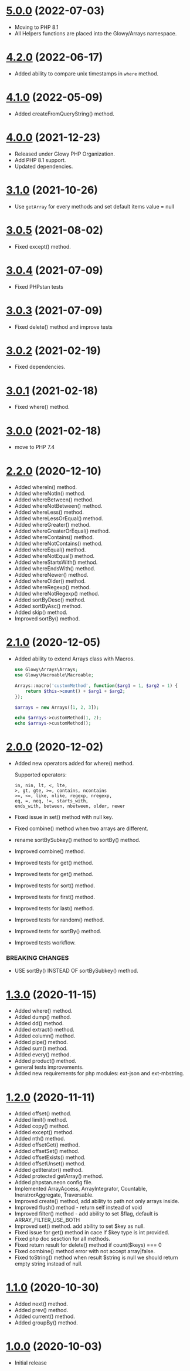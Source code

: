 <a name="5.0.0"></a>
# [5.0.0](https://github.com/glowyphp/arrays) (2022-07-03)
* Moving to PHP 8.1
* All Helpers functions are placed into the Glowy/Arrays namespace.

<a name="4.2.0"></a>
# [4.2.0](https://github.com/glowyphp/arrays) (2022-06-17)
* Added ability to compare unix timestamps in `where` method.

<a name="4.1.0"></a>
# [4.1.0](https://github.com/glowyphp/arrays) (2022-05-09)
* Added createFromQueryString() method.

<a name="4.0.0"></a>
# [4.0.0](https://github.com/glowyphp/arrays) (2021-12-23)
* Released under Glowy PHP Organization.
* Add PHP 8.1 support.
* Updated dependencies.

<a name="3.1.0"></a>
# [3.1.0](https://github.com/glowyphp/arrays) (2021-10-26)
* Use `getArray` for every methods and set default items value = null

<a name="3.0.5"></a>
# [3.0.5](https://github.com/glowyphp/arrays) (2021-08-02)
* Fixed except() method.

<a name="3.0.4"></a>
# [3.0.4](https://github.com/glowyphp/arrays) (2021-07-09)
* Fixed PHPstan tests

<a name="3.0.3"></a>
# [3.0.3](https://github.com/glowyphp/arrays) (2021-07-09)
* Fixed delete() method and improve tests

<a name="3.0.2"></a>
# [3.0.2](https://github.com/glowyphp/arrays) (2021-02-19)
* Fixed dependencies.

<a name="3.0.1"></a>
# [3.0.1](https://github.com/glowyphp/arrays) (2021-02-18)
* Fixed where() method.

<a name="3.0.0"></a>
# [3.0.0](https://github.com/glowyphp/arrays) (2021-02-18)
* move to PHP 7.4

<a name="2.2.0"></a>
# [2.2.0](https://github.com/glowyphp/arrays) (2020-12-10)
* Added whereIn() method.
* Added whereNotIn() method.
* Added whereBetween() method.
* Added whereNotBetween() method.
* Added whereLess() method.
* Added whereLessOrEqual() method.
* Added whereGreater() method.
* Added whereGreaterOrEqual() method.
* Added whereContains() method.
* Added whereNotContains() method.
* Added whereEqual() method.
* Added whereNotEqual() method.
* Added whereStartsWith() method.
* Added whereEndsWith() method.
* Added whereNewer() method.
* Added whereOlder() method.
* Added whereRegexp() method.
* Added whereNotRegexp() method.
* Added sortByDesc() method.
* Added sortByAsc() method.
* Added skip() method.
* Improved sortBy() method.

<a name="2.1.0"></a>
# [2.1.0](https://github.com/glowyphp/arrays) (2020-12-05)
* Added ability to extend Arrays class with Macros.

    ```php
    use Glowy\Arrays\Arrays;
    use Glowy\Macroable\Macroable;

    Arrays::macro('customMethod', function($arg1 = 1, $arg2 = 1) {
        return $this->count() + $arg1 + $arg2;
    });

    $arrays = new Arrays([1, 2, 3]);

    echo $arrays->customMethod(1, 2);
    echo $arrays->customMethod();
    ```

# [2.0.0](https://github.com/glowyphp/arrays) (2020-12-02)
* Added new operators added for where() method.

    Supported operators:
    ```
    in, nin, lt, <, lte,
    >, gt, gte, >=, contains, ncontains
    >=, <=, like, nlike, regexp, nregexp,
    eq, =, neq, !=, starts_with,
    ends_with, between, nbetween, older, newer
    ```

* Fixed issue in set() method with null key.
* Fixed combine() method when two arrays are different.
* rename sortBySubkey() method to sortBy() method.
* Improved combine() method.
* Improved tests for get() method.
* Improved tests for get() method.
* Improved tests for sort() method.
* Improved tests for first() method.
* Improved tests for last() method.
* Improved tests for random() method.
* Improved tests for sortBy() method.
* Improved tests workflow.

### BREAKING CHANGES

* USE sortBy() INSTEAD OF sortBySubkey() method.

<a name="1.3.0"></a>
# [1.3.0](https://github.com/glowyphp/arrays) (2020-11-15)
* Added where() method.
* Added dump() method.
* Added dd() method.
* Added extract() method.
* Added column() method.
* Added pipe() method.
* Added sum() method.
* Added every() method.
* Added product() method.
* general tests improvements.
* Added new requirements for php modules: ext-json and ext-mbstring.

<a name="1.2.0"></a>
# [1.2.0](https://github.com/glowyphp/arrays) (2020-11-11)
* Added offset() method.
* Added limit() method.
* Added copy() method.
* Added except() method.
* Added nth() method.
* Added offsetGet() method.
* Added offsetSet() method.
* Added offsetExists() method.
* Added offsetUnset() method.
* Added getIterator() method.
* Added protected getArray() method.
* Added phpstan.neon config file.
* Implemented ArrayAccess, ArrayIntegrator, Countable, IneratrorAggregate, Traversable.
* Improved create() method, add ability to path not only arrays inside.
* Improved flush() method - return self instead of void
* Improved filter() method - add ability to set $flag, default is ARRAY_FILTER_USE_BOTH
* Improved set() method. add ability to set $key as null.
* Fixed issue for get() method in cace if $key type is int provided.
* Fixed php doc sesction for all methods.
* Fixed return result for delete() method if count($keys) === 0
* Fixed combine() method error with not accept array|false.
* Fixed toString() method when result $string is null we should return empty string instead of null.


<a name="1.1.0"></a>
# [1.1.0](https://github.com/glowyphp/arrays) (2020-10-30)
* Added next() method.
* Added prev() method.
* Added current() method.
* Added groupBy() method.

<a name="1.0.0"></a>
# [1.0.0](https://github.com/glowyphp/arrays) (2020-10-03)
* Initial release
